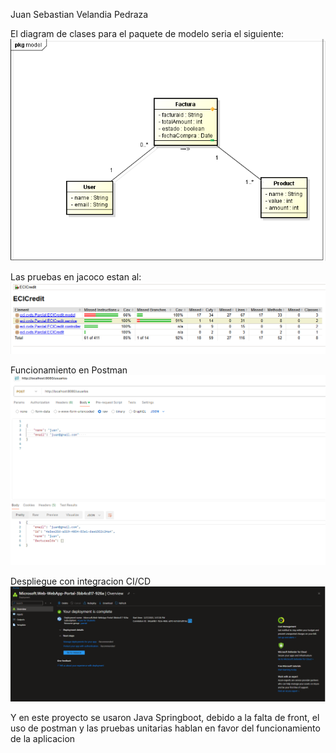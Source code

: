 Juan Sebastian Velandia Pedraza

El diagram de clases para el paquete de modelo seria el siguiente:
![alt text](/imagenes/image.png)

Las pruebas en jacoco estan al:
![alt text](/imagenes/jacoco.png)

Funcionamiento en Postman
![alt text](/imagenes/postman.png)

Despliegue con integracion CI/CD
![alt text](image.png)

Y en este proyecto se usaron Java Springboot, debido a la falta de front, el uso de postman y las pruebas unitarias hablan en favor del funcionamiento de la aplicacion